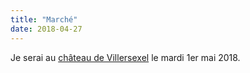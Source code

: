 ```yaml
---
title: "Marché"
date: 2018-04-27
---
```


Je serai au [château de Villersexel](https://www.google.com/maps/place/70110+Villersexel/@47.5603855,6.3913831,13z/data=!3m1!4b1!4m8!1m2!2m1!1smarch%C3%A9+de+villersexel!3m4!1s0x4792670704038d23:0x6ab6b758fd339721!8m2!3d47.551021!4d6.432211) le mardi 1er mai 2018.
